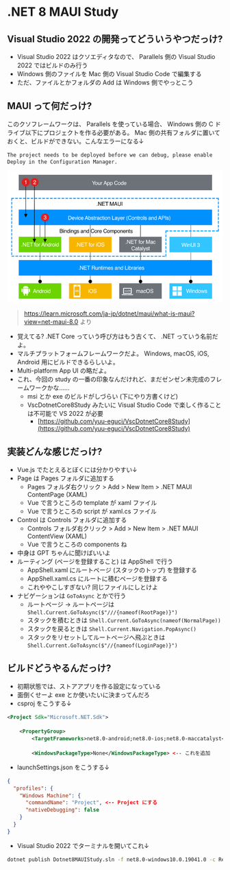 .NET 8 MAUI Study
===

## Visual Studio 2022 の開発ってどういうやつだっけ?

- Visual Studio 2022 はクソエディタなので、 Parallels 側の Visual Studio 2022 ではビルドのみ行う
- Windows 側のファイルを Mac 側の Visual Studio Code で編集する
- ただ、ファイルとかフォルダの Add は Windows 側でやっとこう

## MAUI って何だっけ?

このクソフレームワークは、 Parallels を使っている場合、 Windows 側の C ドライブ以下にプロジェクトを作る必要がある。
Mac 側の共有フォルダに置いておくと、ビルドができない。こんなエラーになる↓

```
The project needs to be deployed before we can debug, please enable Deploy in the Configuration Manager.
```

![Architecture diagram](./docs/architecture-diagram.png)

> https://learn.microsoft.com/ja-jp/dotnet/maui/what-is-maui?view=net-maui-8.0 より

- 覚えてる? .NET Core っていう呼び方はもう古くて、 .NET っていう名前だよ。
- マルチプラットフォームフレームワークだよ。 Windows, macOS, iOS, Android 用にビルドできるらしいよ。
- Multi-platform App UI の略だよ。
- これ、今回の study の一番の印象なんだけれど、まだゼンゼン未完成のフレームワークかな……
    - msi とか exe のビルドがしづらい (下にやり方書くけど)
    - VscDotnetCore8Study みたいに Visual Studio Code で楽しく作ることは不可能で VS 2022 が必要
        - [https://github.com/yuu-eguci/VscDotnetCore8Study](https://github.com/yuu-eguci/VscDotnetCore8Study)

## 実装どんな感じだっけ?

- Vue.js でたとえるとぼくには分かりやすい↓
- Page は Pages フォルダに追加する
    - Pages フォルダ右クリック > Add > New Item > .NET MAUI ContentPage (XAML)
    - Vue で言うところの template が xaml ファイル
    - Vue で言うところの script が xaml.cs ファイル
- Control は Controls フォルダに追加する
    - Controls フォルダ右クリック > Add > New Item > .NET MAUI ContentView (XAML)
    - Vue で言うところの components ね
- 中身は GPT ちゃんに聞けばいいよ
- ルーティング (ページを登録すること) は AppShell で行う
    - AppShell.xaml にルートページ (スタックのトップ) を登録する
    - AppShell.xaml.cs にルートに積むページを登録する
    - これややこしすぎない? 同じファイルにしとけよ
- ナビゲーションは `GoToAsync` とかで行う
    - ルートページ -> ルートページは `Shell.Current.GoToAsync($"///{nameof(RootPage)}")`
    - スタックを積むときは `Shell.Current.GoToAsync(nameof(NormalPage))`
    - スタックを戻るときは `Shell.Current.Navigation.PopAsync()`
    - スタックをリセットしてルートページへ飛ぶときは `Shell.Current.GoToAsync($"//{nameof(LoginPage)}")`

## ビルドどうやるんだっけ?

- 初期状態では、ストアアプリを作る設定になっている
- 面倒くせーよ exe とか使いたいに決まってんだろ
- csproj をこうする↓

```xml
<Project Sdk="Microsoft.NET.Sdk">

    <PropertyGroup>
        <TargetFrameworks>net8.0-android;net8.0-ios;net8.0-maccatalyst</TargetFrameworks>

        <WindowsPackageType>None</WindowsPackageType> <-- これを追加
```

- launchSettings.json をこうする↓

```json
{
  "profiles": {
    "Windows Machine": {
      "commandName": "Project", <-- Project にする
      "nativeDebugging": false
    }
  }
}
```

- Visual Studio 2022 でターミナルを開いてこれ↓

```bash
dotnet publish Dotnet8MAUIStudy.sln -f net8.0-windows10.0.19041.0 -c Release -p:RuntimeIdentifierOverride=win10-x64 -p:WindowsPackageType=None -p:WindowsAppSDKSelfContained=true -p:PublishSingleFile=true
```
